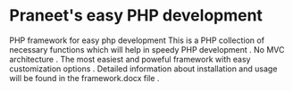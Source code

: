 Praneet's easy PHP development 
=======

PHP framework for easy php development
This is a PHP collection of necessary functions which will help in speedy PHP development . No MVC architecture . The most easiest and poweful framework with easy customization options . Detailed information about installation and usage will be found in the framework.docx file .
